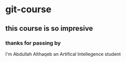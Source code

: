 # git-course
## this course is so impresive 
### thanks for passing by 

I'm Abdullah Althaqeb an Artifical Intellegence student 